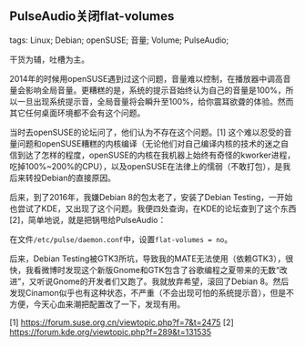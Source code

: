 PulseAudio关闭flat-volumes
--------------------------

tags: Linux; Debian; openSUSE; 音量; Volume; PulseAudio;

干货为辅，吐槽为主。

2014年的时候用openSUSE遇到过这个问题，音量难以控制，在播放器中调高音量会影响全局音量。更糟糕的是，系统的提示音始终认为自己的音量是100%，所以一旦出现系统提示音，全局音量将会瞬升至100%，给你震耳欲聋的体验。然而其它任何桌面环境都不会有这个问题。

当时去openSUSE的论坛问了，他们认为不存在这个问题。[1] 这个难以忍受的音量问题和openSUSE糟糕的内核编译（无论他们对自己编译内核的技术的迷之自信到达了怎样的程度，openSUSE的内核在我机器上始终有奇怪的kworker进程，吃掉100%~200%的CPU），以及openSUSE在法律上的懦弱（不敢打包），是我后来转投Debian的直接原因。

后来，到了2016年，我嫌Debian 8的包太老了，安装了Debian Testing，一开始也尝试了KDE，又出现了这个问题。我便四处查询，在KDE的论坛查到了这个东西[2]，简单地说，就是把锅甩给PulseAudio：

在文件`/etc/pulse/daemon.conf`中，设置`flat-volumes = no`。

后来，Debian Testing被GTK3所坑，导致我的MATE无法使用（依赖GTK3），很快，我看微博时发现这个新版Gnome和GTK包含了谷歌编程之夏带来的无数“改进”，又听说Gnome的开发者们又跑了。我就放弃希望，滚回了Debian 8。然后发现Cinamon似乎也有这种状态，不严重（不会出现可怕的系统提示音），但是不方便，今天心血来潮把配置改了一下，发现有用。

[1] https://forum.suse.org.cn/viewtopic.php?f=7&t=2475
[2] https://forum.kde.org/viewtopic.php?f=289&t=131535
